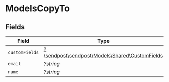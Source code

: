 # ModelsCopyTo


## Fields

| Field                                                                                 | Type                                                                                  | Required                                                                              | Description                                                                           |
| ------------------------------------------------------------------------------------- | ------------------------------------------------------------------------------------- | ------------------------------------------------------------------------------------- | ------------------------------------------------------------------------------------- |
| `customFields`                                                                        | [?\sendpost\sendpost\Models\Shared\CustomFields](../../Models/Shared/CustomFields.md) | :heavy_minus_sign:                                                                    | N/A                                                                                   |
| `email`                                                                               | *?string*                                                                             | :heavy_minus_sign:                                                                    | N/A                                                                                   |
| `name`                                                                                | *?string*                                                                             | :heavy_minus_sign:                                                                    | N/A                                                                                   |